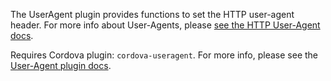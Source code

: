 
The UserAgent plugin provides functions to set the HTTP  user-agent header. For more info about User-Agents, please [see the HTTP User-Agent docs](https://developer.mozilla.org/en-US/docs/Web/HTTP/Headers/User-Agent).

Requires Cordova plugin: `cordova-useragent`. For more info, please see the [User-Agent plugin docs](https://github.com/LouisT/cordova-useragent).
